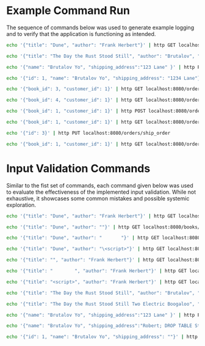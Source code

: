 # Example Command Run

The sequence of commands below was used to generate example logging and to verify that the application is functioning as intended. 

```bash
echo '{"title": "Dune", "author": "Frank Herbert"}' | http GET localhost:8080/books/get_book_price

echo '{"title": "The Day the Rust Stood Still", "author": "Brutalov", "price": 19.98}' | http POST localhost:8080/books/create_new_book

echo '{"name": "Brutalov Yo", "shipping_address":"123 Lane" }' | http POST localhost:8080/customers/create_new_customer

echo '{"id": 1, "name": "Brutalov Yo", "shipping_address": "1234 Lane"}' | http PUT localhost:8080/customers/update_customer_address

echo '{"book_id": 3, "customer_id": 1}' | http GET localhost:8080/orders/get_order_shipping_status

echo '{"book_id": 4, "customer_id": 1}' | http GET localhost:8080/orders/get_order_shipping_status

echo '{"book_id": 1, "customer_id": 1}' | http POST localhost:8080/orders/create_new_order

echo '{"book_id": 1, "customer_id": 1}' | http GET localhost:8080/orders/get_order_shipping_status

echo '{"id": 3}' | http PUT localhost:8080/orders/ship_order

echo '{"book_id": 1, "customer_id": 1}' | http GET localhost:8080/orders/get_order_shipping_status
```
# Input Validation Commands

Similar to the fist set of commands, each command given below was used to evaluate the effectiveness of the implemented input validation. While not exhaustive, it showcases some common mistakes and possible systemic exploration.

```bash
echo '{"title": "Dune", "author": "Frank Herbert"}' | http GET localhost:8080/books/get_book_price

echo '{"title": "Dune", "author": ""}' | http GET localhost:8080/books/get_book_price

echo '{"title": "Dune", "author": "       "}' | http GET localhost:8080/books/get_book_price

echo '{"title": "Dune", "author": "\<script>"}' | http GET localhost:8080/books/get_book_price

echo '{"title": "", "author": "Frank Herbert"}' | http GET localhost:8080/books/get_book_price

echo '{"title": "        ", "author": "Frank Herbert"}' | http GET localhost:8080/books/get_book_price

echo '{"title": "<script>", "author": "Frank Herbert"}' | http GET localhost:8080/books/get_book_price

echo '{"title": "The Day the Rust Stood Still", "author": "Brutalov", "price": 19.981}' | http POST localhost:8080/books/create_new_book

echo '{"title": "The Day the Rust Stood Still Two Electric Boogaloo", "author": "Brutalov", "price": 111119.98}' | http POST localhost:8080/books/create_new_book

echo '{"name": "Brutalov Yo", "shipping_address":"123 Lane" }' | http POST localhost:8080/customers/create_new_customer

echo '{"name": "Brutalov Yo", "shipping_address":"Robert; DROP TABLE Students;--" }' | http POST localhost:8080/customers/create_new_customer

echo '{"id": 1, "name": "Brutalov Yo", "shipping_address": ""}' | http PUT localhost:8080/customers/update_customer_address
```